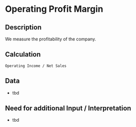# Operating Profit Margin

## Description
We measure the profitability of the company.

## Calculation
`Operating Income / Net Sales`

## Data
* tbd

## Need for additional Input / Interpretation
* tbd
